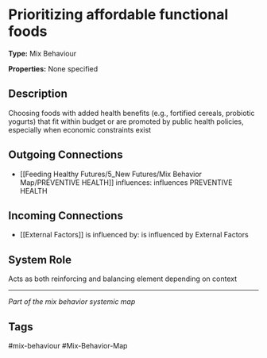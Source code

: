 # Prioritizing affordable functional foods

**Type:** Mix Behaviour

**Properties:** None specified

## Description
Choosing foods with added health benefits (e.g., fortified cereals, probiotic yogurts) that fit within budget or are promoted by public health policies, especially when economic constraints exist

## Outgoing Connections
- [[Feeding Healthy Futures/5_New Futures/Mix Behavior Map/PREVENTIVE HEALTH]] influences: influences PREVENTIVE HEALTH

## Incoming Connections
- [[External Factors]] is influenced by: is influenced by External Factors

## System Role
Acts as both reinforcing and balancing element depending on context

---
*Part of the mix behavior systemic map*

## Tags
#mix-behaviour #Mix-Behavior-Map
